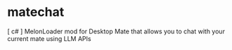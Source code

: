 # matechat
[ c# ] MelonLoader mod for Desktop Mate that allows you to chat with your current mate using LLM APIs
